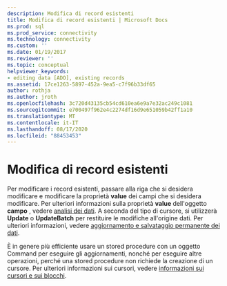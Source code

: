 ```yaml
---
description: Modifica di record esistenti
title: Modifica di record esistenti | Microsoft Docs
ms.prod: sql
ms.prod_service: connectivity
ms.technology: connectivity
ms.custom: ''
ms.date: 01/19/2017
ms.reviewer: ''
ms.topic: conceptual
helpviewer_keywords:
- editing data [ADO], existing records
ms.assetid: 17ce1263-5897-452a-9ea5-c7f96b33df65
author: rothja
ms.author: jroth
ms.openlocfilehash: 3c720d43135cb54cd610ea6e9a7e32ac249c1081
ms.sourcegitcommit: e700497f962e4c2274df16d9e651059b42ff1a10
ms.translationtype: MT
ms.contentlocale: it-IT
ms.lasthandoff: 08/17/2020
ms.locfileid: "88453453"
---
```

# <a name="editing-existing-records"></a>Modifica di record esistenti
Per modificare i record esistenti, passare alla riga che si desidera modificare e modificare la proprietà **value** dei campi che si desidera modificare. Per ulteriori informazioni sulla proprietà **value** dell'oggetto **campo** , vedere [analisi dei dati](../../../ado/guide/data/examining-data.md). A seconda del tipo di cursore, si utilizzerà **Update** o **UpdateBatch** per restituire le modifiche all'origine dati. Per ulteriori informazioni, vedere [aggiornamento e salvataggio permanente dei dati](../../../ado/guide/data/updating-and-persisting-data.md).  
  
 È in genere più efficiente usare un stored procedure con un oggetto Command per eseguire gli aggiornamenti, nonché per eseguire altre operazioni, perché una stored procedure non richiede la creazione di un cursore. Per ulteriori informazioni sui cursori, vedere [informazioni sui cursori e sui blocchi](../../../ado/guide/data/understanding-cursors-and-locks.md).
